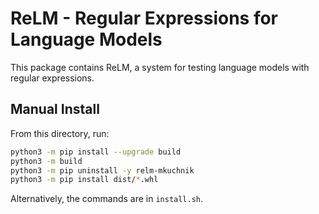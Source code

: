 # ReLM - Regular Expressions for Language Models
This package contains ReLM, a system for testing language models with regular
expressions.

## Manual Install
From this directory, run:
```bash
python3 -m pip install --upgrade build
python3 -m build
python3 -m pip uninstall -y relm-mkuchnik
python3 -m pip install dist/*.whl
```

Alternatively, the commands are in `install.sh`.
